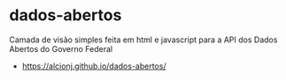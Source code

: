 # dados-abertos

Camada de visão simples feita em html e javascript para a API dos Dados Abertos do Governo Federal

* https://alcionj.github.io/dados-abertos/
